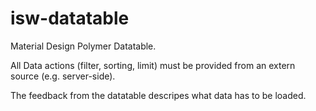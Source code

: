 # isw-datatable
Material Design Polymer Datatable.

All Data actions (filter, sorting, limit) must be provided from an extern source (e.g. server-side).

The feedback from the datatable descripes what data has to be loaded.